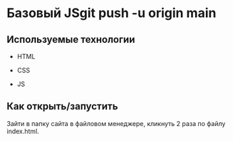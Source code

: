 # Базовый JSgit push -u origin main

## Используемые технологии

* HTML

* CSS

* JS 




## Как открыть/запустить

Зайти в папку сайта в файловом менеджере, кликнуть 2 раза по файлу index.html.